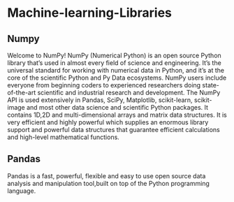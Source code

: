 # Machine-learning-Libraries

## Numpy
Welcome to NumPy!
NumPy (Numerical Python) is an open source Python library that’s used in almost every field of science and engineering. It’s the universal standard for working with numerical data in Python, and it’s at the core of the scientific Python and Py Data ecosystems. NumPy users include everyone from beginning coders to experienced researchers doing state-of-the-art scientific and industrial research and development. The NumPy API is used extensively in Pandas, SciPy, Matplotlib, scikit-learn, scikit-image and most other data science and scientific Python packages. It contains 1D,2D and multi-dimensional arrays and matrix data structures. It is very efficient and highly powerful which supplies an enormous library support and powerful data structures that guarantee efficient calculations and high-level mathematical functions.


## Pandas
Pandas is a fast, powerful, flexible and easy to use open source data analysis and manipulation tool,built on top of the Python programming language.
